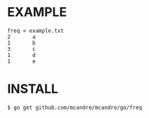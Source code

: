 # EXAMPLE

```
freq < example.txt
2       a
1       b
3       c
1       d
1       e
```

# INSTALL

```
$ go get github.com/mcandre/mcandre/go/freq
```
